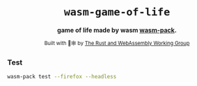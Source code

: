 <div align="center">

  <h1><code>wasm-game-of-life</code></h1>

  <strong>game of life made by wasm <a href="https://github.com/rustwasm/wasm-pack">wasm-pack</a>.</strong>


  <sub>Built with 🦀🕸 by <a href="https://rustwasm.github.io/">The Rust and WebAssembly Working Group</a></sub>
</div>

### Test

```bash
wasm-pack test --firefox --headless
```